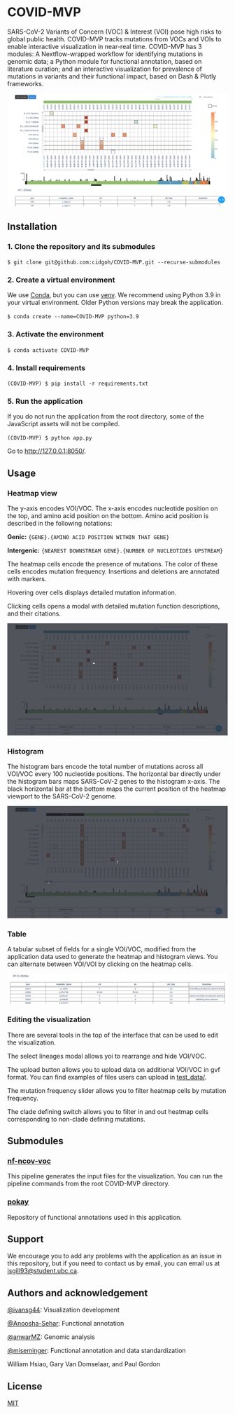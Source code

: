 # COVID-MVP

SARS-CoV-2 Variants of Concern (VOC) & Interest (VOI) pose high risks to global
public health. COVID-MVP tracks mutations from VOCs and VOIs to enable
interactive visualization in near-real time. COVID-MVP has 3 modules: A
Nextflow-wrapped workflow for identifying mutations in genomic data; a Python
module for functional annotation, based on literature curation; and an
interactive visualization for prevalence of mutations in variants and their
functional impact, based on Dash & Plotly frameworks.

![app_interface]

[app_interface]: screenshots/app_interface.png

## Installation

### 1. Clone the repository and its submodules

`$ git clone git@github.com:cidgoh/COVID-MVP.git --recurse-submodules`

### 2. Create a virtual environment

We use [Conda][conda], but you can use [venv][venv]. We
recommend using Python 3.9 in your virtual environment. Older Python versions
may break the application.

[conda]: https://docs.conda.io/en/latest/
[venv]: https://docs.python.org/3/library/venv.html

`$ conda create --name=COVID-MVP python=3.9`

### 3. Activate the environment

`$ conda activate COVID-MVP`

### 4. Install requirements

`(COVID-MVP) $ pip install -r requirements.txt`

### 5. Run the application

If you do not run the application from the root directory,
some of the JavaScript assets will not be compiled.

`(COVID-MVP) $ python app.py`

Go to http://127.0.0.1:8050/.

## Usage

### Heatmap view

The y-axis encodes VOI/VOC. The x-axis encodes nucleotide position on the top,
and amino acid position on the bottom. Amino acid position is described in the
following notations:

**Genic:** `{GENE}.{AMINO ACID POSITION WITHIN THAT GENE}`

**Intergenic:** `{NEAREST DOWNSTREAM GENE}.{NUMBER OF NUCLEOTIDES UPSTREAM}`

The heatmap cells encode the presence of mutations. The color of these cells
encodes mutation frequency. Insertions and deletions are annotated with markers.

Hovering over cells displays detailed mutation information.

Clicking cells opens a modal with detailed mutation function descriptions, and
their citations.

![scroll_hover_click]

[scroll_hover_click]: screenshots/heatmap_scroll_hover_click.gif

### Histogram

The histogram bars encode the total number of mutations across all VOI/VOC every
100 nucleotide positions. The horizontal bar directly under the histogram bars
maps SARS-CoV-2 genes to the histogram x-axis. The black horizontal bar at the
bottom maps the current position of the heatmap viewport to the SARS-CoV-2
genome.

![histogram_hover_scroll]

[histogram_hover_scroll]: screenshots/histogram_hover_scroll.gif

### Table

A tabular subset of fields for a single VOI/VOC, modified from the application
data used to generate the heatmap and histogram views. You can alternate between
VOI/VOI by clicking on the heatmap cells.

![table_interface]

[table_interface]: screenshots/table_interface.png

### Editing the visualization

There are several tools in the top of the interface that can be used to edit the
visualization.

The select lineages modal allows yoi to rearrange and hide VOI/VOC.

The upload button allows you to upload data on additional VOI/VOC in gvf format.
You can find examples of files users can upload in [test_data/][3].

[3]: test_data/

The mutation frequency slider allows you to filter heatmap cells by mutation
frequency.

The clade defining switch allows you to filter in and out heatmap cells
corresponding to non-clade defining mutations.

## Submodules

### [nf-ncov-voc][nf-ncov-voc]

This pipeline generates the input files for the visualization. You can run the
pipeline commands from the root COVID-MVP directory.

### [pokay][pokay]

Repository of functional annotations used in this application.

[nf-ncov-voc]: https://github.com/cidgoh/nf-ncov-voc/
[pokay]: https://github.com/nodrogluap/pokay/

## Support

We encourage you to add any problems with the application as an issue in this
repository, but if you need to contact us by email, you can email us at
isgill93@student.ubc.ca.

## Authors and acknowledgement

[@ivansg44][ivan]: Visualization development

[@Anoosha-Sehar][anoosha]: Functional annotation

[@anwarMZ][zohaib]: Genomic analysis

[@miseminger][madeline]: Functional annotation and data standardization

[ivan]: https://github.com/ivansg44
[anoosha]: https://github.com/Anoosha-Sehar
[zohaib]: https://github.com/anwarMZ
[madeline]: https://github.com/miseminger

William Hsiao, Gary Van Domselaar, and Paul Gordon

## License

[MIT][4]

[4]: LICENSE
